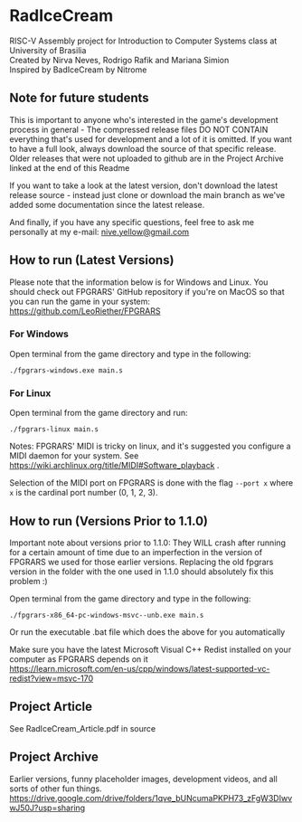 # RadIceCream
RISC-V Assembly project for Introduction to Computer Systems class at University of Brasilia<br>
Created by Nirva Neves, Rodrigo Rafik and Mariana Simion<br>
Inspired by BadIceCream by Nitrome<br>
## Note for future students
This is important to anyone who's interested in the game's development process in general - The compressed release files DO NOT CONTAIN everything that's used for development and a lot of it is omitted. If you want to have a full look, always download the source of that specific release. Older releases that were not uploaded to github are in the Project Archive linked at the end of this Readme

If you want to take a look at the latest version, don't download the latest release source - instead just clone or download the main branch as we've added some documentation since the latest release.

And finally, if you have any specific questions, feel free to ask me personally at my e-mail: nive.yellow@gmail.com

## How to run (Latest Versions)

Please note that the information below is for Windows and Linux. You should check out FPGRARS' GitHub repository if you're on MacOS so that you can run the game in your system: https://github.com/LeoRiether/FPGRARS

### For Windows

Open terminal from the game directory and type in the following:
```
./fpgrars-windows.exe main.s
```

### For Linux

Open terminal from the game directory and run:
```
./fpgrars-linux main.s
```
Notes: FPGRARS' MIDI is tricky on linux, and it's suggested you configure a MIDI daemon for your system. See https://wiki.archlinux.org/title/MIDI#Software_playback .

Selection of the MIDI port on FPGRARS is done with the flag `--port x` where `x` is the cardinal port number (0, 1, 2, 3).

## How to run (Versions Prior to 1.1.0)
Important note about versions prior to 1.1.0: They WILL crash after running for a certain amount of time due to an imperfection in the version of FPGRARS we used for those earlier versions. Replacing the old fpgrars version in the folder with the one used in 1.1.0 should absolutely fix this problem :)

Open terminal from the game directory and type in the following:
```
./fpgrars-x86_64-pc-windows-msvc--unb.exe main.s
```
Or run the executable .bat file which does the above for you automatically

Make sure you have the latest Microsoft Visual C++ Redist installed on your computer as FPGRARS depends on it<br>
https://learn.microsoft.com/en-us/cpp/windows/latest-supported-vc-redist?view=msvc-170 <br>

## Project Article
See RadIceCream_Article.pdf in source

## Project Archive
Earlier versions, funny placeholder images, development videos, and all sorts of other fun things.<br>
https://drive.google.com/drive/folders/1qve_bUNcumaPKPH73_zFgW3DIwvwJ50J?usp=sharing
